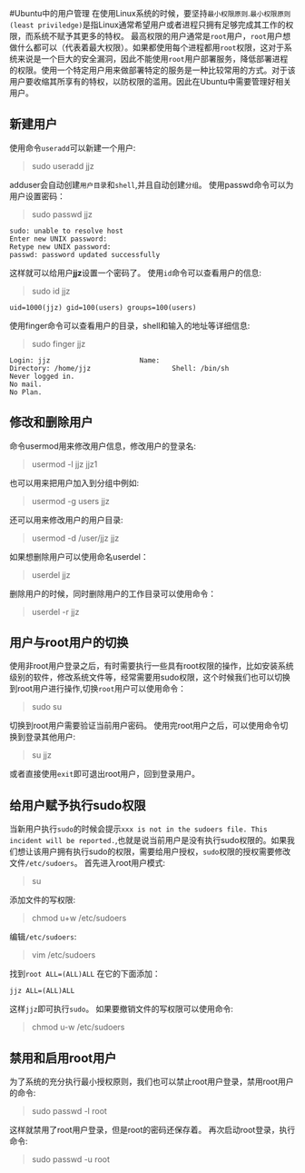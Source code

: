 #Ubuntu中的用户管理
在使用Linux系统的时候，要坚持`最小权限原则`.`最小权限原则(least priviledge)`是指Linux通常希望用户或者进程只拥有足够完成其工作的权限，而系统不赋予其更多的特权。
最高权限的用户通常是`root`用户，`root`用户想做什么都可以（代表着最大权限）。如果都使用每个进程都用`root`权限，这对于系统来说是一个巨大的安全漏洞，因此不能使用`root`用户部署服务，降低部署进程的权限。使用一个特定用户用来做部署特定的服务是一种比较常用的方式。对于该用户要收缩其所享有的特权，以防权限的滥用。因此在Ubuntu中需要管理好相关用户。
## 新建用户
使用命令`useradd`可以新建一个用户:
>sudo useradd jjz

adduser会自动创建`用户目录`和`shell`,并且自动创建`分组`。
使用passwd命令可以为用户设置密码：
>sudo passwd jjz

	sudo: unable to resolve host
	Enter new UNIX password:
	Retype new UNIX password:
	passwd: password updated successfully
	
这样就可以给用户**jjz**设置一个密码了。
使用`id`命令可以查看用户的信息:
>sudo id jjz

	uid=1000(jjz) gid=100(users) groups=100(users)

使用finger命令可以查看用户的目录，shell和输入的地址等详细信息:
>sudo finger jjz

	Login: jjz            			Name:
	Directory: /home/jjz                	Shell: /bin/sh
	Never logged in.
	No mail.
	No Plan.
## 修改和删除用户
命令usermod用来修改用户信息，修改用户的登录名:
>usermod -l jjz jjz1

也可以用来把用户加入到分组中例如:
>usermod -g users jjz

还可以用来修改用户的用户目录:
>usermod -d /user/jjz jjz

如果想删除用户可以使用命名userdel：
>userdel jjz

删除用户的时候，同时删除用户的工作目录可以使用命令：
>userdel -r jjz

## 用户与root用户的切换
使用非root用户登录之后，有时需要执行一些具有root权限的操作，比如安装系统级别的软件，修改系统文件等，经常需要用sudo权限，这个时候我们也可以切换到root用户进行操作,切换`root`用户可以使用命令：
>sudo su

切换到root用户需要验证当前用户密码。
使用完root用户之后，可以使用命令切换到登录其他用户:
>su jjz

或者直接使用`exit`即可退出root用户，回到登录用户。
## 给用户赋予执行sudo权限
当新用户执行`sudo`的时候会提示`xxx is not in the sudoers file. This incident will be reported.`,也就是说当前用户是没有执行sudo权限的。如果我们想让该用户拥有执行sudo的权限，需要给用户授权，`sudo`权限的授权需要修改文件`/etc/sudoers`。
首先进入root用户模式:
>su

添加文件的写权限:

>chmod u+w /etc/sudoers

编辑`/etc/sudoers`:
>vim /etc/sudoers

找到`root ALL=(ALL)ALL`
在它的下面添加：
	
	jjz ALL=(ALL)ALL

这样`jjz`即可执行`sudo`。
如果要撤销文件的写权限可以使用命令:
>chmod u-w /etc/sudoers


## 禁用和启用root用户
为了系统的充分执行最小授权原则，我们也可以禁止root用户登录，禁用root用户的命令:
>sudo passwd -l root

这样就禁用了root用户登录，但是root的密码还保存着。
再次启动root登录，执行命令:
>sudo passwd -u root


